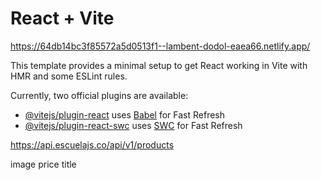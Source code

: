 # React + Vite


https://64db14bc3f85572a5d0513f1--lambent-dodol-eaea66.netlify.app/ 
 

This template provides a minimal setup to get React working in Vite with HMR and some ESLint rules.

Currently, two official plugins are available:

- [@vitejs/plugin-react](https://github.com/vitejs/vite-plugin-react/blob/main/packages/plugin-react/README.md) uses [Babel](https://babeljs.io/) for Fast Refresh
- [@vitejs/plugin-react-swc](https://github.com/vitejs/vite-plugin-react-swc) uses [SWC](https://swc.rs/) for Fast Refresh



https://api.escuelajs.co/api/v1/products

image 
price 
title